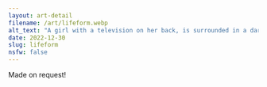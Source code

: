 ```yaml
---
layout: art-detail
filename: /art/lifeform.webp
alt_text: "A girl with a television on her back, is surrounded in a dark room withmany other screens visible. Each screen is in a pile of wires, but alsohave just one eye visible on the screen."
date: 2022-12-30
slug: lifeform
nsfw: false
---
```

Made on request!
